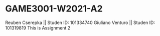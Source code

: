 # GAME3001-W2021-A2
Reuben Cserepka   || Studen ID: 101334740
Giuliano Venturo  || Studen ID: 101319819
This is Assignment 2

